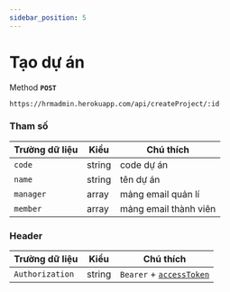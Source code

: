 ```yaml
---
sidebar_position: 5
---
```


# Tạo dự án

Method **`POST`**

```shell
https://hrmadmin.herokuapp.com/api/createProject/:id
```

### Tham số

| Trường dữ liệu | Kiểu   | Chú thích             |
| -------------- | ------ | --------------------- |
| `code`         | string | code dự án            |
| `name`         | string | tên dự án             |
| `manager`      | array  | mảng email quản lí    |
| `member`       | array  | mảng email thành viên |

### Header

| Trường dữ liệu  | Kiểu   | Chú thích                                   |
| --------------- | ------ | ------------------------------------------- |
| `Authorization` | string | `Bearer` + [`accessToken`](access-token.md) |

